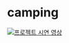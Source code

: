 # camping
[![프로젝트 시연 영상](https://img.youtube.com/vi/NqZPjVSM8v4/0.jpg)](https://www.youtube.com/watch?v=NqZPjVSM8v4)
